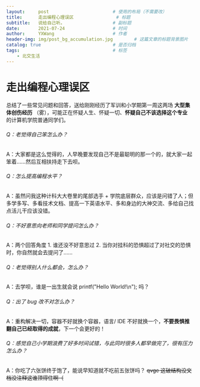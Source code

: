 ```yaml
---
layout:     post   				        # 使用的布局（不需要改）
title:      走出编程心理误区			    # 标题 
subtitle:   说给自己听。   		     	# 副标题
date:       2021-07-24 				    # 时间
author:     YXWang 					    # 作者
header-img: img/post_bg_accumulation.jpg 	    # 这篇文章的标题背景图片
catalog: true 						    # 是否归档
tags:								    # 标签
    - 北交生活
---
```


# 走出编程心理误区
总结了一些常见问题和回答，送给刚刚经历了军训和小学期第一周这两场 **大型集体创伤经历** （雾），可能正在怀疑人生、怀疑一切、**怀疑自己不该选择这个专业** 的计算机学院普通同学们。

###### Q：老觉得自己笨怎么办？

A：大家都是这么觉得的，人早晚要发现自己不是最聪明的那一个的，就大家一起笨着……然后互相扶持走下去呗。

###### Q：怎么提高编程水平？

A：虽然问我这种计科大大卷里的尾部选手 + 学院底层群众，应该是问错了人；但多学多写、多看技术文档、提高一下英语水平、多和身边的大神交流、多给自己找点活儿干应该没错。

###### Q：不好意思向老师和同学提问怎么办？

A：两个回答角度 1. 谁还没不好意思过 2. 当你对挂科的恐惧超过了对社交的恐惧时，你自然就会去提问了……

###### Q：老觉得别人什么都会，怎么办？

A：去学呗，谁是一出生就会说 printf("Hello World!\n"); 吗？

###### Q：出了 bug 改不对怎么办？

A：重构解决一切，容器不好就换个容器，语言/ IDE 不好就换一个，**不要畏惧推翻自己已经取得的成就**，下一个会更好的！

###### Q：感觉自己小学期浪费了好多时间试错，与此同时很多人都早做完了，很有压力怎么办？

A：你吃了六张饼终于饱了，能说早知道就不吃前五张饼吗？ ~~qvge 这破结构没文档没注释这谁顶得住啊（~~







